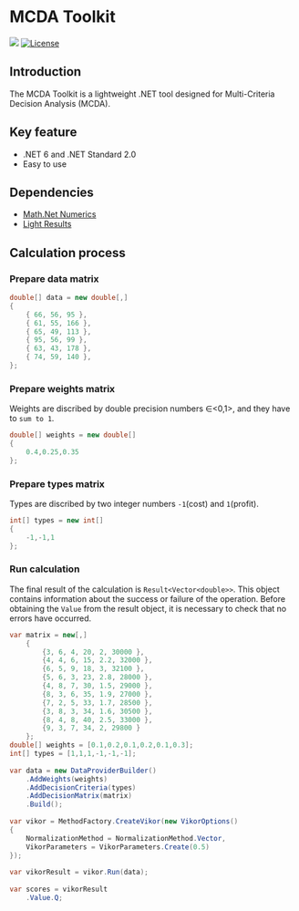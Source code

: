 # MCDA Toolkit

[![](https://img.shields.io/nuget/v/McdaToolkit?style=for-the-badge)](https://www.nuget.org/packages/McdaToolkit)
[![License](https://img.shields.io/github/license/SarcasticMoose/mcda-toolkit?style=for-the-badge)](https://github.com/SarcasticMoose/mcda-toolkit/blob/master/LICENSE.txt)

## Introduction
The MCDA Toolkit is a lightweight .NET tool designed for Multi-Criteria Decision Analysis (MCDA).  

## Key feature
- .NET 6 and .NET Standard 2.0
- Easy to use

## Dependencies

- [Math.Net Numerics](https://numerics.mathdotnet.com/)
- [Light Results](https://github.com/jscarle/LightResults)

## Calculation process

### Prepare data matrix

```csharp
double[] data = new double[,]
{
    { 66, 56, 95 },
    { 61, 55, 166 },
    { 65, 49, 113 },
    { 95, 56, 99 },
    { 63, 43, 178 },
    { 74, 59, 140 },
};
```

### Prepare weights matrix 
Weights are discribed by double precision numbers ∈<0,1>, and they have to ``sum to 1``.
```csharp
double[] weights = new double[]
{
    0.4,0.25,0.35
};
```

### Prepare types matrix
Types are discribed by two integer numbers ``-1``(cost) and ``1``(profit).
```csharp
int[] types = new int[]
{
    -1,-1,1
};
```
### Run calculation

The final result of the calculation is ``Result<Vector<double>>``.
This object contains information about the success or failure of the operation.
Before obtaining the ``Value`` from the result object, it is necessary to check that no errors have occurred.

```csharp
var matrix = new[,]
    {
        {3, 6, 4, 20, 2, 30000 },
        {4, 4, 6, 15, 2.2, 32000 },
        {6, 5, 9, 18, 3, 32100 },
        {5, 6, 3, 23, 2.8, 28000 },
        {4, 8, 7, 30, 1.5, 29000 },
        {8, 3, 6, 35, 1.9, 27000 },
        {7, 2, 5, 33, 1.7, 28500 },
        {3, 8, 3, 34, 1.6, 30500 },
        {8, 4, 8, 40, 2.5, 33000 },
        {9, 3, 7, 34, 2, 29800 }
    };
double[] weights = [0.1,0.2,0.1,0.2,0.1,0.3];
int[] types = [1,1,1,-1,-1,-1];
        
var data = new DataProviderBuilder()
    .AddWeights(weights)
    .AddDecisionCriteria(types)
    .AddDecisionMatrix(matrix)
    .Build();
        
var vikor = MethodFactory.CreateVikor(new VikorOptions()
{
    NormalizationMethod = NormalizationMethod.Vector,
    VikorParameters = VikorParameters.Create(0.5)
});
        
var vikorResult = vikor.Run(data);
        
var scores = vikorResult
    .Value.Q;
```